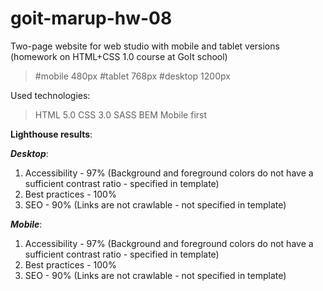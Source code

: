 # goit-marup-hw-08

Two-page website for web studio with mobile and tablet versions (homework on HTML+CSS 1.0 course at GoIt
school)

> #mobile 480px
> #tablet 768px
> #desktop 1200px 

Used technologies:

> HTML 5.0
> CSS 3.0
> SASS
> BEM
> Mobile first

**Lighthouse results**:

**_Desktop_**:

1. Accessibility - 97% (Background and foreground colors do not have a sufficient contrast ratio -
   specified in template)
2. Best practices - 100%
3. SEO - 90% (Links are not crawlable - not specified in template)

**_Mobile_**:

1. Accessibility - 97% (Background and foreground colors do not have a sufficient contrast ratio -
   specified in template)
2. Best practices - 100%
3. SEO - 90% (Links are not crawlable - not specified in template)
